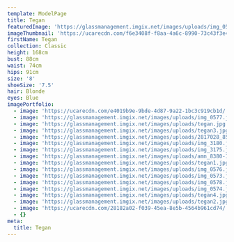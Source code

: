 ```yaml
---
template: ModelPage
title: Tegan
featuredImage: 'https://glassmanagement.imgix.net/images/uploads/img_0580.jpg'
imageThumbnail: 'https://ucarecdn.com/f6e3408f-f8aa-4a6c-8990-73c43f3e4f4a/'
firstName: Tegan
collection: Classic
height: 168cm
bust: 88cm
waist: 74cm
hips: 91cm
size: '8'
shoeSize: '7.5'
hair: Blonde
eyes: Blue
imagePortfolio:
  - image: 'https://ucarecdn.com/e4019b9e-9bde-4d87-9a22-1bc3c919cb1d/'
  - image: 'https://glassmanagement.imgix.net/images/uploads/img_0577.jpg'
  - image: 'https://glassmanagement.imgix.net/images/uploads/tegan.jpg'
  - image: 'https://glassmanagement.imgix.net/images/uploads/tegan3.jpg'
  - image: 'https://glassmanagement.imgix.net/images/uploads/2817028_8595970.jpg'
  - image: 'https://glassmanagement.imgix.net/images/uploads/img_3180.jpg'
  - image: 'https://glassmanagement.imgix.net/images/uploads/img_3175.jpg'
  - image: 'https://glassmanagement.imgix.net/images/uploads/amn_8380-1-_preview.jpg'
  - image: 'https://glassmanagement.imgix.net/images/uploads/tegan1.jpg'
  - image: 'https://glassmanagement.imgix.net/images/uploads/img_0576.jpg'
  - image: 'https://glassmanagement.imgix.net/images/uploads/img_0573.jpg'
  - image: 'https://glassmanagement.imgix.net/images/uploads/img_0578.jpg'
  - image: 'https://glassmanagement.imgix.net/images/uploads/img_0574.jpg'
  - image: 'https://glassmanagement.imgix.net/images/uploads/tegan4.jpg'
  - image: 'https://glassmanagement.imgix.net/images/uploads/tegan2.jpg'
  - image: 'https://ucarecdn.com/28182a02-f039-45ea-8e5b-4564b961cd74/'
  - {}
meta:
  title: Tegan
---
```


